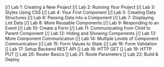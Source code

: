 [/] Lab 1: Creating a New Project
[/] Lab 2: Running Your Project
[/] Lab 3: Styles Using CSS
[/] Lab 4: Your First Component
[/] Lab 5: Creating Data Structures
[/] Lab 6: Passing Data into a Component
[/] Lab 7: Displaying List Data
[/] Lab 8: More Reusable Components
[/] Lab 9: Responding to an Event
[/] Lab 10: Create a Form
[/] Lab 11: Communicating from Child to Parent Component
[/] Lab 12: Hiding and Showing Components
[/] Lab 13: More Component Communication
[/] Lab 14: Multiple Levels of Component Communication
[/] Lab 15: Form Values to State
[/] Lab 16: Form Validation
[] Lab 17: Setup Backend REST API
[] Lab 18: HTTP GET
[] Lab 19: HTTP PUT
[] Lab 20: Router Basics
[] Lab 21: Route Parameters
[] Lab 22: Build & Deploy